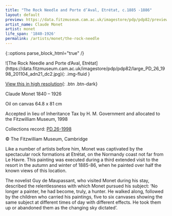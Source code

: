 ```yaml
---
title: "The Rock Needle and Porte d’Aval, Etrétat, c.1885 -1886"
layout: default
preview: https://data.fitzmuseum.cam.ac.uk/imagestore/pdp/pdp82/preview_PD_26_1998_201104_adn21_dc2.jpg
artist_name: Claude Monet
artist: monet
life_span: '1840-1926'
permalink: /artists/monet/the-rock-needle
---
```

{::options parse_block_html="true" /}
<div class="text-center">
![The Rock Needle and Porte d’Aval, Etrétat](https://data.fitzmuseum.cam.ac.uk/imagestore/pdp/pdp82/large_PD_26_1998_201104_adn21_dc2.jpg){: .img-fluid }

[View this in high resolution](https://data.fitzmuseum.cam.ac.uk/id/image/iiif/media-219031){: .btn .btn-dark}
</div>

Claude Monet 1840 – 1926

Oil on canvas
64.8 x 81 cm

Accepted in lieu of Inheritance Tax by H. M. Government and allocated to the Fitzwilliam Museum, 1998

Collections record: [PD.26-1998](https://data.fitzmuseum.cam.ac.uk/id/object/2812)

© The Fitzwilliam Museum, Cambridge

Like a number of artists before him, Monet was captivated by the spectacular rock formations at Etrétat, on the Normandy coast not far from Le Havre. This painting was executed during a third extended visit to the resort in the autumn and winter of 1885-86, when he painted over half the known views of this location.

The novelist Guy de Maupassant, who visited Monet during his stay, described the relentlessness with which Monet pursued his subject: ‘No longer a painter, he had become, truly, a hunter. He walked along, followed by the children who carried his paintings, five to six canvases showing the same subject at different times of day with different effects. He took them up or abandoned them as the changing sky dictated’.
